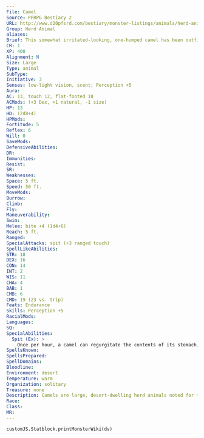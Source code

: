```yaml
---
File: Camel
Source: PFRPG Bestiary 2
URL: http://www.d20pfsrd.com/bestiary/monster-listings/animals/herd-animals/camel
Group: Herd Animal
aliases: 
Brief: This somewhat irritated-looking, one-humped camel has been outfitted with a bridle and saddle.
CR: 1
XP: 400
Alignment: N
Size: Large
Type: animal
SubType: 
Initiative: 3
Senses: low-light vision, scent; Perception +5
Aura: 
AC: 13, touch 12, flat-footed 10
ACMods: (+3 Dex, +1 natural, -1 size)
HP: 13
HD: (2d8+4)
HPMods: 
Fortitude: 5
Reflex: 6
Will: 0
SaveMods: 
DefensiveAbilities: 
DR: 
Immunities: 
Resist: 
SR: 
Weaknesses: 
Space: 5 ft.
Speed: 50 ft.
MoveMods: 
Burrow: 
Climb: 
Fly: 
Maneuverability: 
Swim: 
Melee: bite +4 (1d4+6)
Reach: 5 ft.
Ranged: 
SpecialAttacks: spit (+3 ranged touch)
SpellLikeAbilities: 
STR: 18
DEX: 16
CON: 14
INT: 2
WIS: 11
CHA: 4
BAB: 1
CMB: 6
CMD: 19 (23 vs. trip)
Feats: Endurance
Skills: Perception +5
RacialMods: 
Languages: 
SQ: 
SpecialAbilities:
  Spit (Ex): >
    Once per hour, a camel can regurgitate the contents of its stomach, spitting the foul material at a single target within 10 feet. The target must make a DC 13 Fortitude save or be sickened for 1d4 rounds. The save DC is Constitution-based.
SpellsKnown: 
SpellsPrepared: 
SpellDomains: 
Bloodline: 
Environment: desert
Temperature: warm
Organization: solitary
Treasure: none
Description: Camels are large, desert-dwelling herd animals noted for their stamina and ill tempers. A typical camel stands about 6 feet at the shoulder and 7 feet at the hump.
Race: 
Class: 
MR: 
---
```

```dataviewjs
customJS.Statblock.printMonsterWiki(dv)
```
